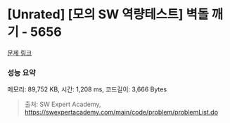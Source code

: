 # [Unrated] [모의 SW 역량테스트] 벽돌 깨기 - 5656 

[문제 링크](https://swexpertacademy.com/main/code/problem/problemDetail.do?contestProbId=AWXRQm6qfL0DFAUo) 

### 성능 요약

메모리: 89,752 KB, 시간: 1,208 ms, 코드길이: 3,666 Bytes



> 출처: SW Expert Academy, https://swexpertacademy.com/main/code/problem/problemList.do